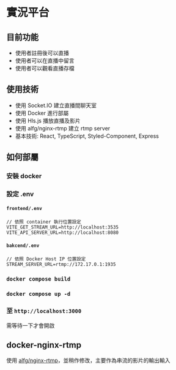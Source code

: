 # 實況平台

## 目前功能
- 使用者註冊後可以直播
- 使用者可以在直播中留言
- 使用者可以觀看直播存檔

## 使用技術
- 使用 Socket.IO 建立直播間聊天室
- 使用 Docker 進行部屬
- 使用 Hls.js 播放直播及影片
- 使用 alfg/nginx-rtmp 建立 rtmp server
- 基本技術: React, TypeScript, Styled-Component, Express

## 如何部屬

### 安裝 docker

### 設定 .env

#### `frontend/.env`
```
// 依照 container 執行位置設定
VITE_GET_STREAM_URL=http://localhost:3535
VITE_API_SERVER_URL=http://localhost:8080
```

#### `bakcend/.env`
```
// 依照 Docker Host IP 位置設定
STREAM_SERVER_URL=rtmp://172.17.0.1:1935
```

### `docker compose build`

### `docker compose up -d`

### 至 `http://localhost:3000`
需等待一下才會開啟

## docker-nginx-rtmp
使用 [alfg/nginx-rtmp](https://github.com/alfg/docker-nginx-rtmp)，並稍作修改，主要作為串流的影片的輸出輸入
